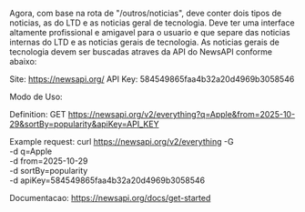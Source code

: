 Agora, com base na rota de "/outros/noticias", deve conter dois tipos de noticias, as do LTD e as noticias geral de tecnologia.
Deve ter uma interface altamente profissional e amigavel para o usuario e que separe das noticias internas do LTD e as noticias gerais de tecnologia. As noticias gerais de tecnologia devem ser buscadas atraves da API do NewsAPI conforme abaixo:

Site: https://newsapi.org/
API Key: 584549865faa4b32a20d4969b3058546

Modo de Uso:

Definition:
GET https://newsapi.org/v2/everything?q=Apple&from=2025-10-29&sortBy=popularity&apiKey=API_KEY

Example request:
curl https://newsapi.org/v2/everything -G \
    -d q=Apple \
    -d from=2025-10-29 \
    -d sortBy=popularity \
    -d apiKey=584549865faa4b32a20d4969b3058546


Documentacao:
https://newsapi.org/docs/get-started